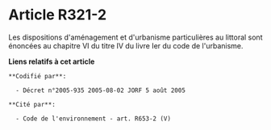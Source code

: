 # Article R321-2

Les dispositions d'aménagement et d'urbanisme particulières au littoral sont énoncées au chapitre VI du titre IV du livre Ier
du code de l'urbanisme.

**Liens relatifs à cet article**

	**Codifié par**:

	  - Décret n°2005-935 2005-08-02 JORF 5 août 2005

	**Cité par**:

	  - Code de l'environnement - art. R653-2 (V)
